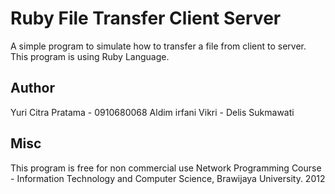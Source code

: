 # Ruby File Transfer Client Server

A simple program to simulate how to transfer a file from client to server. This program is using Ruby Language.

## Author

Yuri Citra Pratama - 0910680068
Aldim irfani Vikri - 
Delis Sukmawati

## Misc

This program is free for non commercial use
Network Programming Course - Information Technology and Computer Science, Brawijaya University. 2012